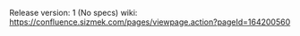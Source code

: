 Release version: 1 (No specs)
wiki: https://confluence.sizmek.com/pages/viewpage.action?pageId=164200560

